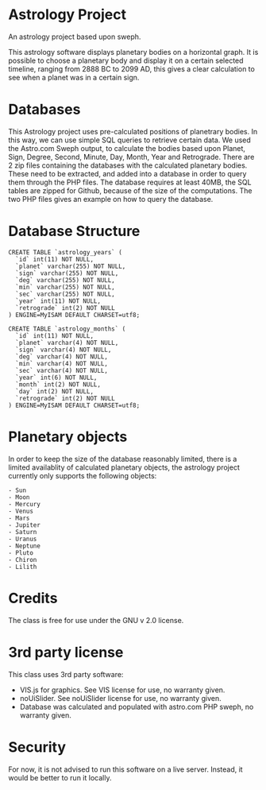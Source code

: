 # Astrology Project
An astrology project based upon sweph.

This astrology software displays planetary bodies on a horizontal graph. It is possible to choose a planetary body and display it on a certain selected timeline, ranging from 2888 BC to 2099 AD, this gives a clear calculation to see when a planet was in a certain sign. 

# Databases
This Astrology project uses pre-calculated positions of planetrary bodies. In this way, we can use simple SQL queries to retrieve certain data. We used the Astro.com Sweph output, to calculate the bodies based upon Planet, Sign, Degree, Second, Minute, Day, Month, Year and Retrograde. There are 2 zip files containing the databases with the calculated planetary bodies. These need to be extracted, and added into a database in order to query them through the PHP files. The database requires at least 40MB, the SQL tables are zipped for Github, because of the size of the computations. The two PHP files gives an example on how to query the database.

# Database Structure

	CREATE TABLE `astrology_years` (
	  `id` int(11) NOT NULL,
	  `planet` varchar(255) NOT NULL,
	  `sign` varchar(255) NOT NULL,
	  `deg` varchar(255) NOT NULL,
	  `min` varchar(255) NOT NULL,
	  `sec` varchar(255) NOT NULL,
	  `year` int(11) NOT NULL,
	  `retrograde` int(2) NOT NULL
	) ENGINE=MyISAM DEFAULT CHARSET=utf8;

	CREATE TABLE `astrology_months` (
	  `id` int(11) NOT NULL,
	  `planet` varchar(4) NOT NULL,
	  `sign` varchar(4) NOT NULL,
	  `deg` varchar(4) NOT NULL,
	  `min` varchar(4) NOT NULL,
	  `sec` varchar(4) NOT NULL,
	  `year` int(6) NOT NULL,
	  `month` int(2) NOT NULL,
	  `day` int(2) NOT NULL,
	  `retrograde` int(2) NOT NULL
	) ENGINE=MyISAM DEFAULT CHARSET=utf8;

# Planetary objects

In order to keep the size of the database reasonably limited, there is a limited availablity of calculated planetary objects, the astrology project currently only supports the following objects: 

	- Sun
	- Moon
	- Mercury
	- Venus
	- Mars
	- Jupiter
	- Saturn
	- Uranus
	- Neptune
	- Pluto
	- Chiron
	- Lilith

# Credits
The class is free for use under the GNU v 2.0 license.

# 3rd party license
This class uses 3rd party software: 

- VIS.js for graphics. See VIS license for use, no warranty given.
- noUiSlider. See noUiSlider license for use, no warranty given.
- Database was calculated and populated with astro.com PHP sweph, no warranty given.

# Security
For now, it is not advised to run this software on a live server. Instead, it would be better to run it locally.
